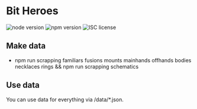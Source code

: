 # Bit Heroes

![node version](https://img.shields.io/badge/node-&#10878;10-green.svg)
![npm version](https://img.shields.io/badge/npm-&#10878;3.8.6-green.svg)
![ISC license](https://img.shields.io/badge/licence-MIT-blue.svg)

## Make data

* npm run scrapping familiars fusions mounts mainhands offhands bodies necklaces rings && npm run scrapping schematics

## Use data

You can use data for everything via /data/*.json.
